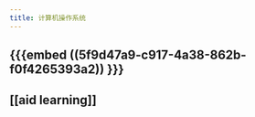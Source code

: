 ```yaml
---
title: 计算机操作系统
---
```


## {{{embed ((5f9d47a9-c917-4a38-862b-f0f4265393a2)) }}}
## [[aid learning]]
##
